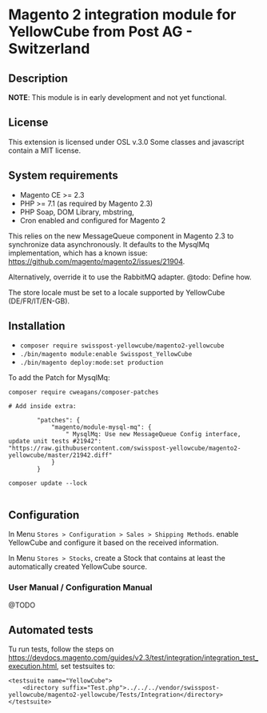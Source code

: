 # Magento 2 integration module for YellowCube from Post AG - Switzerland

## Description

__NOTE__: This module is in early development and not yet functional.

## License

This extension is licensed under OSL v.3.0
Some classes and javascript contain a MIT license.

## System requirements

- Magento CE >= 2.3
- PHP >= 7.1 (as required by Magento 2.3)
- PHP Soap, DOM Library, mbstring,
- Cron enabled and configured for Magento 2

This relies on the new MessageQueue component in Magento 2.3 to synchronize data asynchronously. It defaults to the
MysqlMq implementation, which has a known issue: https://github.com/magento/magento2/issues/21904.

Alternatively, override it to use the RabbitMQ adapter. @todo: Define how. 

The store locale must be set to a locale supported by YellowCube (DE/FR/IT/EN-GB).

## Installation

- `composer require swisspost-yellowcube/magento2-yellowcube`
- `./bin/magento module:enable Swisspost_YellowCube`
- `./bin/magento deploy:mode:set production`


To add the Patch for MysqlMq:

```
composer require cweagans/composer-patches

# Add inside extra:

        "patches": {
            "magento/module-mysql-mq": {
                " MysqlMq: Use new MessageQueue Config interface, update unit tests #21942": "https://raw.githubusercontent.com/swisspost-yellowcube/magento2-yellowcube/master/21942.diff"
            }
        }
        
composer update --lock


```

## Configuration

In Menu `Stores > Configuration > Sales > Shipping Methods`. enable YellowCube and configure it based on the received
information.

In Menu `Stores > Stocks`, create a Stock that contains at least the automatically created YellowCube source. 

### User Manual / Configuration Manual

@TODO

## Automated tests

Tu run tests, follow the steps on
https://devdocs.magento.com/guides/v2.3/test/integration/integration_test_execution.html, set testsuites to:

```
<testsuite name="YellowCube">
    <directory suffix="Test.php">../../../vendor/swisspost-yellowcube/magento2-yellowcube/Tests/Integration</directory>
</testsuite>

```


